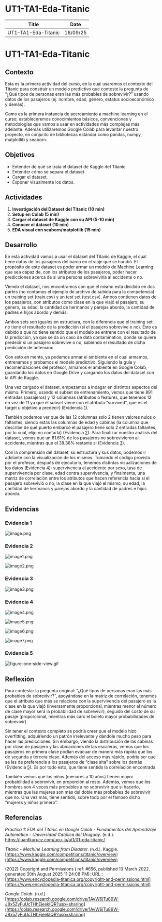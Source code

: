 # UT1-TA1-Eda-Titanic

| Title | Date |
| --- | --- |
| UT1-TA1-Eda-Titanic | 18/09/25 |

# **UT1-TA1-Eda-Titanic**

## **Contexto**

Esta es la primera actividad del curso, en la cual usaremos el contexto del Titanic para construir un modelo predictivo que conteste la pregunta de “¿Qué tipos de personas eran las más probables de sobrevivir?” usando datos de los pasajeros (ej: nombre, edad, género, estatus socioeconómico y demás).

Como es la primera instancia de acercamiento a machine learning en el curso, estableceremos conocimientos básicos, convenciones y metodologías que vamos a usar en actividades más complejas más adelante. Además utilizaremos Google Colab para levantar nuestro proyecto, en conjunto de bibliotecas estándar como pandas, numpy, matplotlib y seaborn. 

## **Objetivos**

- Entender de qué se trata el dataset de Kaggle del Titanic.
- Entender cómo se separa el dataset.
- Cargar el dataset.
- Exponer visualmente los datos.

## **Actividades**

1. **Investigación del Dataset del Titanic (10 min)**
2. **Setup en Colab (5 min)**
3. **Cargar el dataset de Kaggle con su API (5-10 min)**
4. **Conocer el dataset (10 min)**
5. **EDA visual con seaborn/matplotlib (15 min)**

## **Desarrollo**

En esta actividad vamos a usar el dataset del Titanic de Kaggle, el cual tiene datos de los pasajeros del barco en el viaje que se hundió. El propósito de este dataset es poder armar un modelo de Machine Learning que sea capaz de, con los atributos de los pasajeros, poder hacer predicciones acerca de si una persona sobreviviría al accidente o no.

Viendo el dataset, nos encontramos con que el mismo está dividido en dos partes (no contamos el ejemplo de archivo de subida para la competencia): un training set (train.csv) y un test set (test.csv). Ambos contienen datos de los pasajeros, con atributos como clase en la que viajó el pasajero, su género, su edad, la cantidad de hermanos y parejas abordo, la cantidad de padres e hijos abordo y demás. 

Ambos sets son iguales en estructura, con la diferencia que el training set no tiene el resultado de la predicción (si el pasajero sobrevive o no). Esto es debido a que no tiene sentido que el modelo se entrene con el resultado de la predicción, ya que se da un caso de data contamination, donde se quiere predecir si un pasajero sobrevive o no, sabiendo el resultado de dicha predicción de antemano.

Con esto en mente, ya podemos armar el ambiente en el cual armamos, entrenamos y probamos el modelo predictivo. Siguiendo la guía y recomendaciones del profesor, armamos el ambiente en Google Colab, guardando los datos en Google Drive y cargando los datos del dataset con la API de Kaggle.

Una vez cargado el dataset, empezamos a indagar en distintos aspectos del mismo. Primero, usando el subset de entrenamiento, vemos que tiene 891 entradas (pasajeros) y 12 columnas (atributos o features, que tenemos 12 en vez de 11 ya que el subset viene con el atributo “survived”, que es el target u objetivo a predecir) (Evidencia [1](#evidencia-1)).

También podemos ver que de las 12 columnas solo 2 tienen valores nulos o faltantes, siendo estas las columnas de edad y cabinas (la columna que describe de qué puerto embarcó el pasajero tiene solo 2 entradas faltantes, por lo cual, elijo no contarla) (Evidencia [2](#evidencia-2)). Para finalizar nuestro análisis del dataset, vemos que un 61.61% de los pasajeros no sobrevivieron al accidente, mientras que el 38.38% restante si (Evidencia [3](#evidencia-3)).

Con la comprensión del dataset, su estructura y sus datos, podemos ir adelante con la visualización de los mismos. Tomando el código provisto por el profesor, después de ejecutarlo, tenemos distintas visualizaciones de los datos (Evidencia [4](#evidencia-4)): supervivencia al accidente por sexo, tasa de supervivencia por clase, edad contra supervivencia, y finalmente, una matriz de correlación entre los atributos que hacen referencia hacia si el pasajero sobrevivió o no, la clase en la que viajó el mismo, su edad, la cantidad de hermanos y parejas abordo y la cantidad de padres e hijos abordo.

## **Evidencias**

### Evidencia 1

![image.png](../assets/ut1_ta1/image.png)

### Evidencia 2

![image1.png](../assets/ut1_ta1/image_1.png)

![image2.png](../assets/ut1_ta1/image_2.png)

### Evidencia 3

![image3.png](../assets/ut1_ta1/image_3.png)

### Evidencia 4

![image4.png](../assets/ut1_ta1/image_4.png)

![image5.png](../assets/ut1_ta1/image_5.png)

![image6.png](../assets/ut1_ta1/image_6.png)

![image7.png](../assets/ut1_ta1/image_7.png)

### Evidencia 5

![figure-one-side-view.gif](../assets/ut1_ta1/figure-one-side-view.gif)

## **Reflexión**

Para contestar la pregunta original: “¿Qué tipos de personas eran las más probables de sobrevivir?”, apoyándose en la matriz de correlación, tenemos que el atributo que más se relaciona con la supervivencia del pasajero es la clase en la que viajó (inversamente proporcional, mientras menor el número de clase mayor será la probabilidad de sobrevivir), seguido del costo de su pasaje (proporcional, mientras más caro el boleto mayor probabilidades de sobrevivir).

Sin tener el contexto completo se podría creer que el modelo hizo overfitting, adquiriendo un patrón irrelevante y dándole mucho peso para hacer las predicciones. Sin embargo, viendo la distribución de las cabinas por clase de pasajero y las ubicaciones de las escaleras, vemos que los pasajeros en primera clase podían evacuar de manera más rápida que los de segunda y tercera clase. Además del acceso más rápido, podría ser que se les de preferencia a los pasajeros de “clase alta” sobre los demás (Evidencia [5](#evidencia-5)). Es por todo esto, que tiene sentido la correlación encontrada.

También vemos que los niños (menores a 10 años) tienen mayor probabilidad a sobrevivir, en proporción al resto. Además, vemos que los hombres son 4 veces más probables a no sobrevivir que si hacerlo, mientras que las mujeres son más del doble más probables de sobrevivir que no. Una vez más, tiene sentido, sobre todo por el famoso dicho “mujeres y niños primero”.

## **Referencias**

*Práctica 1: EDA del Titanic en Google Colab - Fundamentos del Aprendizaje Automático - Universidad Católica del Uruguay*. (n.d.). https://juanfkurucz.com/ucu-ia/ut1/01-eda-titanic/

*Titanic - Machine Learning from Disaster*. (n.d.). Kaggle. [https://www.kaggle.com/competitions/titanic/overview](https://www.kaggle.com/competitions/titanic/overview)

 (2022) Copyright and Permissions ( ref: #656, published 10 March 2022, generated 30th August 2025 11:24:08 PM); URL : [https://www.encyclopedia-titanica.org/copyright-and-permissions.html](https://www.encyclopedia-titanica.org/copyright-and-permissions.html)

*Google Colab*. (n.d.). [https://colab.research.google.com/drive/1AvW6jTu89W-J8x5ZyFuUcTHhEjeekIQR?usp=sharing](https://colab.research.google.com/drive/1AvW6jTu89W-J8x5ZyFuUcTHhEjeekIQR?usp=sharing)
